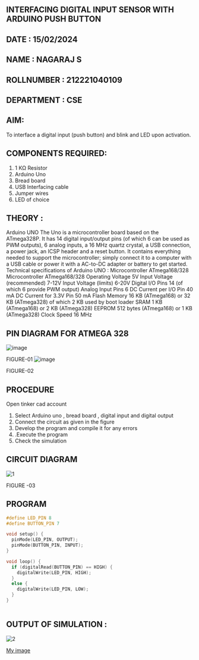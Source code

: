 ## INTERFACING DIGITAL INPUT SENSOR WITH ARDUINO PUSH BUTTON
## DATE : 15/02/2024
## NAME : NAGARAJ S																			             
## ROLLNUMBER : 212221040109
## DEPARTMENT : CSE


## AIM:
To interface a digital input (push button) and blink and LED upon activation.
## COMPONENTS REQUIRED:
1.	1 KΩ Resistor 
2.	Arduino Uno 
3.	Bread board 
4.	USB Interfacing cable 
5.	Jumper wires 
6.	LED of choice 
## THEORY :
Arduino UNO
 	  The Uno is a microcontroller board based on the ATmega328P. It has 14 digital input/output pins (of which 6 can be used as PWM outputs), 6 analog inputs, a 16 MHz quartz crystal, a USB connection, a power jack, an ICSP header and a reset button. It contains everything needed to support the microcontroller; simply connect it to a computer with a USB cable or power it with a AC-to-DC adapter or battery to get started.
	Technical specifications of Arduino UNO :
Microcontroller	ATmega168/328
Microcontroller	ATmega168/328
Operating Voltage	5V
Input Voltage (recommended)	7-12V
Input Voltage (limits)	6-20V
Digital I/O Pins	14 (of which 6 provide PWM output)
Analog Input Pins	6
DC Current per I/O Pin	40 mA
DC Current for 3.3V Pin	50 mA
Flash Memory	16 KB (ATmega168) or 32 KB (ATmega328) of which 2 KB used by boot loader
SRAM	1 KB (ATmega168) or 2 KB (ATmega328)
EEPROM	512 bytes (ATmega168) or 1 KB (ATmega328)
Clock Speed	16 MHz
## PIN DIAGRAM FOR ATMEGA 328
 
![image](https://user-images.githubusercontent.com/36288975/163530394-115baee4-7ed1-49fe-9cce-d7b625e11e85.png)

FIGURE-01
![image](https://user-images.githubusercontent.com/36288975/163530431-4d390e98-0942-42d8-95b8-f57d348e6ad8.png)

FIGURE-02
## PROCEDURE 
 Open tinker cad account 
1.	Select Arduino uno , bread board , digital input and digital output 
2.	Connect the circuit as given in the figure 
3.	Develop the program and compile it for any errors 
4.	 .Execute the program 
5.	Check the simulation 



## CIRCUIT DIAGRAM 



![1](https://github.com/nagaraj6618/-INTERFACING-DIGITAL-INPUT-SENSOR-WITH-ARDUINO-PUSH-BUTTON-/assets/127173574/bbbe8047-594b-413c-8997-be656165952b)



FIGURE -03




## PROGRAM 
```c
#define LED_PIN 8
#define BUTTON_PIN 7

void setup() {
  pinMode(LED_PIN, OUTPUT);
  pinMode(BUTTON_PIN, INPUT);
}

void loop() {
  if (digitalRead(BUTTON_PIN) == HIGH) {
    digitalWrite(LED_PIN, HIGH);
  }
  else {
    digitalWrite(LED_PIN, LOW);
  }
} 
 
```








 
 
 



## OUTPUT OF SIMULATION :

![2](https://github.com/nagaraj6618/-INTERFACING-DIGITAL-INPUT-SENSOR-WITH-ARDUINO-PUSH-BUTTON-/assets/127173574/fb9dd871-45e4-46a0-a495-7ce43400c7a1)


[My image](username.github.com/repository/img/image.jpg)

